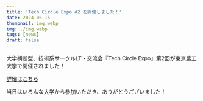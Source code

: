 ```yaml
---
title: 'Tech Circle Expo #2 を開催しました！'
date: 2024-06-15
thumbnail: img.webp
img: ./img.webp
tags: [news]
draft: false
---
```

大学横断型、技術系サークルLT・交流会『Tech Circle Expo』第2回が東京農工大学で開催されました！

[詳細はこちら](https://t.co/GjVplNKuCA)

当日はいろんな大学から参加いただき、ありがとうございました！
